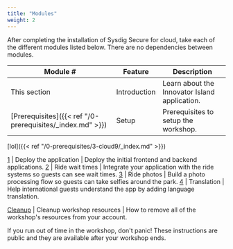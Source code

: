 ```yaml
---
title: "Modules"
weight: 2
---
```


After completing the installation of Sysdig Secure for cloud,
take each of the different modules listed below. 
There are no dependencies between modules.



Module # | Feature | Description
------------ | ------------- | -------------
This section | Introduction | Learn about the Innovator Island application.
[Prerequisites]({{< ref "/0-prerequisites/_index.md" >}})| Setup | Prerequisites to setup the workshop.

[lol]({{< ref "/0-prerequisites/3-cloud9/_index.md" >}})

[1](../) | Deploy the application | Deploy the initial frontend and backend applications.
[2](../2-realtime.html) | Ride wait times | Integrate your application with the ride systems so guests can see wait times.
[3](../3-photos.html) | Ride photos | Build a photo processing flow so guests can take selfies around the park.
[4](../4-translate.html) | Translation | Help international guests understand the app by adding language translation.

[Cleanup](../9-cleanup.html) | Cleanup workshop resources | How to remove all of the workshop's resources from your account.

If you run out of time in the workshop, don't panic! 
These instructions are public and they are available after your workshop ends.